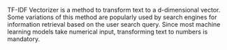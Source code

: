 TF-IDF Vectorizer is a method to transform text to a d-dimensional vector. Some variations of this method are popularly used by search engines for information retrieval based on the user search query. Since most machine learning models take numerical input, transforming text to numbers is mandatory. 

